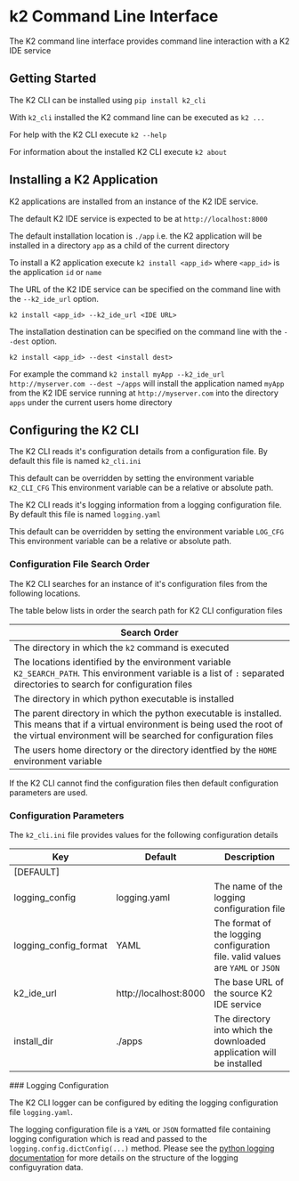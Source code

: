 # k2 Command Line Interface

The K2 command line interface provides command line interaction with a K2 IDE service

## Getting Started

The K2 CLI can be installed using `pip install k2_cli`

With `k2_cli` installed the K2 command line can be executed as `k2 ...`

For help with the K2 CLI execute `k2 --help`

For information about the installed K2 CLI execute `k2 about`

## Installing a K2 Application

K2 applications are installed from an instance of the K2 IDE service.

The default K2 IDE service is expected to be at `http://localhost:8000`

The default installation location is `./app` i.e. the K2 application will be installed in a directory `app` as a child of the current directory

To install a K2 application execute `k2 install <app_id>` where `<app_id>` is the application `id` or `name`

The URL of the K2 IDE service can be specified on the command line with the `--k2_ide_url` option.

`k2 install <app_id> --k2_ide_url <IDE URL>`

The installation destination can be specified on the command line with the `--dest` option.

`k2 install <app_id> --dest <install dest>`

For example the command `k2 install myApp --k2_ide_url http://myserver.com --dest ~/apps` will install the application named `myApp` from the K2 IDE service running at `http://myserver.com` into the directory `apps` under the current users home directory

## Configuring the K2 CLI

The K2 CLI reads it's configuration details from a configuration file. By default this file is named `k2_cli.ini`

This default can be overridden by setting the environment variable `K2_CLI_CFG`
This environment variable can be a relative or absolute path.

The K2 CLI reads it's logging information from a logging configuration file. By default this file is named `logging.yaml`

This default can be overridden by setting the environment variable `LOG_CFG`
This environment variable can be a relative or absolute path.

### Configuration File Search Order

The K2 CLI searches for an instance of it's configuration files from the following locations.

The table below lists in order the search path for K2 CLI configuration files

| Search Order |
|--------------|
| The directory in which the `k2` command is executed |
| The locations identified by the environment variable `K2_SEARCH_PATH`. This environment variable is a list of `:` separated directories to search for configuration files |
| The directory in which python executable is installed |
| The parent directory in which the python executable is installed. This means that if a virtual environment is being used the root of the virtual environment will be searched for configuration files |
| The users home directory or the directory identfied by the `HOME` environment variable |

If the K2 CLI cannot find the configuration files then default configuration parameters are used.

### Configuration Parameters

The `k2_cli.ini` file provides values for the following configuration details

| Key       | Default | Description |
|-----------|---------|-------------|
| [DEFAULT] |
| logging_config        | logging.yaml          | The name of the logging configuration file |
| logging_config_format | YAML                  | The format of the logging configuration file. valid values are `YAML` or `JSON` |
| k2_ide_url            | http://localhost:8000 | The base URL of the source K2 IDE service |
| install_dir           | ./apps                | The directory into which the downloaded application will be installed |


### Logging Configuration

The K2 CLI logger can be configured by editing the logging configuration file `logging.yaml`.

The logging configuration file is a `YAML` or `JSON` formatted file containing logging configuration which is read and passed to the `logging.config.dictConfig(...)` method. Please see the [python logging documentation](https://docs.python.org/3/howto/logging-cookbook.html) for more details on the structure of the logging configuyration data. 
